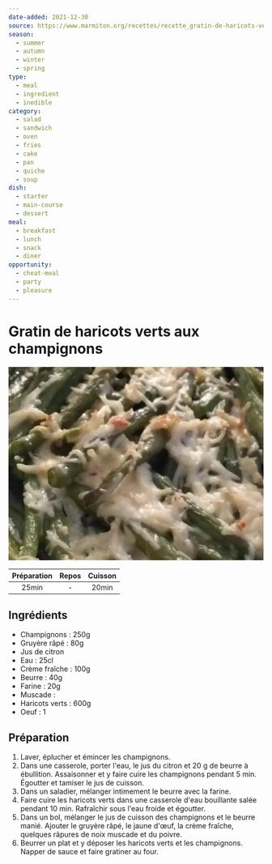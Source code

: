 ```yaml
---  
date-added: 2021-12-30  
source: https://www.marmiton.org/recettes/recette_gratin-de-haricots-verts-aux-champignons_28382.aspx  
season:  
  - summer  
  - autumn  
  - winter  
  - spring  
type:  
  - meal  
  - ingredient  
  - inedible  
category:  
  - salad  
  - sandwich  
  - oven  
  - fries  
  - cake  
  - pan  
  - quiche  
  - soup  
dish:  
  - starter  
  - main-course  
  - dessert  
meal:  
  - breakfast  
  - lunch  
  - snack  
  - diner  
opportunity:  
  - cheat-meal  
  - party  
  - pleasure  
---
```


# Gratin de haricots verts aux champignons

![](images/Gratin%20de%20haricots%20verts%20aux%20champignons.jpg)

| Préparation | Repos | Cuisson |
|:-----------:|:-----:|:-------:|
|    25min    |   -   |  20min  |

## Ingrédients

- Champignons : 250g
- Gruyère râpé : 80g
- Jus de citron
- Eau : 25cl
- Crème fraîche : 100g
- Beurre : 40g
- Farine : 20g
- Muscade :
- Haricots verts : 600g
- Oeuf : 1

## Préparation

1. Laver, éplucher et émincer les champignons.
2. Dans une casserole, porter l'eau, le jus du citron et 20 g de beurre à ébullition. Assaisonner et y faire cuire les champignons pendant 5 min. Égoutter et tamiser le jus de cuisson.
3. Dans un saladier, mélanger intimement le beurre avec la farine.
4. Faire cuire les haricots verts dans une casserole d'eau bouillante salée pendant 10 min. Rafraîchir sous l'eau froide et égoutter.
5. Dans un bol, mélanger le jus de cuisson des champignons et le beurre manié. Ajouter le gruyère râpé, le jaune d'œuf, la crème fraîche, quelques râpures de noix muscade et du poivre.
6. Beurrer un plat et y déposer les haricots verts et les champignons. Napper de sauce et faire gratiner au four.
